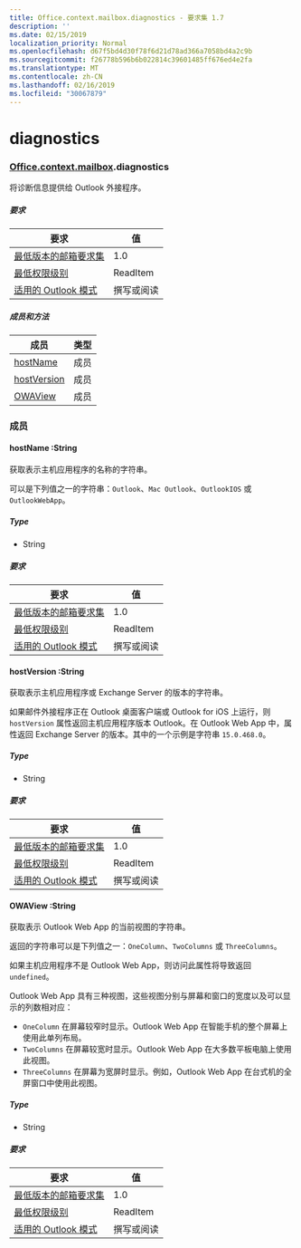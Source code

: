 ```yaml
---
title: Office.context.mailbox.diagnostics - 要求集 1.7
description: ''
ms.date: 02/15/2019
localization_priority: Normal
ms.openlocfilehash: d67f5bd4d30f78f6d21d78ad366a7058bd4a2c9b
ms.sourcegitcommit: f26778b596b6b022814c39601485ff676ed4e2fa
ms.translationtype: MT
ms.contentlocale: zh-CN
ms.lasthandoff: 02/16/2019
ms.locfileid: "30067879"
---
```

# <a name="diagnostics"></a>diagnostics

### <a name="officeofficemdcontextofficecontextmdmailboxofficecontextmailboxmddiagnostics"></a>[Office](Office.md)[.context](Office.context.md)[.mailbox](Office.context.mailbox.md).diagnostics

将诊断信息提供给 Outlook 外接程序。

##### <a name="requirements"></a>要求

|要求| 值|
|---|---|
|[最低版本的邮箱要求集](/office/dev/add-ins/reference/requirement-sets/outlook-api-requirement-sets)| 1.0|
|[最低权限级别](https://docs.microsoft.com/outlook/add-ins/understanding-outlook-add-in-permissions)| ReadItem|
|[适用的 Outlook 模式](https://docs.microsoft.com/outlook/add-ins/#extension-points)| 撰写或阅读|

##### <a name="members-and-methods"></a>成员和方法

| 成员 | 类型 |
|--------|------|
| [hostName](#hostname-string) | 成员 |
| [hostVersion](#hostversion-string) | 成员 |
| [OWAView](#owaview-string) | 成员 |

### <a name="members"></a>成员

####  <a name="hostname-string"></a>hostName :String

获取表示主机应用程序的名称的字符串。

可以是下列值之一的字符串：`Outlook`、`Mac Outlook`、`OutlookIOS` 或 `OutlookWebApp`。

##### <a name="type"></a>Type

*   String

##### <a name="requirements"></a>要求

|要求| 值|
|---|---|
|[最低版本的邮箱要求集](/office/dev/add-ins/reference/requirement-sets/outlook-api-requirement-sets)| 1.0|
|[最低权限级别](https://docs.microsoft.com/outlook/add-ins/understanding-outlook-add-in-permissions)| ReadItem|
|[适用的 Outlook 模式](https://docs.microsoft.com/outlook/add-ins/#extension-points)| 撰写或阅读|

####  <a name="hostversion-string"></a>hostVersion :String

获取表示主机应用程序或 Exchange Server 的版本的字符串。

如果邮件外接程序正在 Outlook 桌面客户端或 Outlook for iOS 上运行，则 `hostVersion` 属性返回主机应用程序版本 Outlook。在 Outlook Web App 中，属性返回 Exchange Server 的版本。其中的一个示例是字符串 `15.0.468.0`。

##### <a name="type"></a>Type

*   String

##### <a name="requirements"></a>要求

|要求| 值|
|---|---|
|[最低版本的邮箱要求集](/office/dev/add-ins/reference/requirement-sets/outlook-api-requirement-sets)| 1.0|
|[最低权限级别](https://docs.microsoft.com/outlook/add-ins/understanding-outlook-add-in-permissions)| ReadItem|
|[适用的 Outlook 模式](https://docs.microsoft.com/outlook/add-ins/#extension-points)| 撰写或阅读|

####  <a name="owaview-string"></a>OWAView :String

获取表示 Outlook Web App 的当前视图的字符串。

返回的字符串可以是下列值之一：`OneColumn`、`TwoColumns` 或 `ThreeColumns`。

如果主机应用程序不是 Outlook Web App，则访问此属性将导致返回 `undefined`。

Outlook Web App 具有三种视图，这些视图分别与屏幕和窗口的宽度以及可以显示的列数相对应：

*   `OneColumn` 在屏幕较窄时显示。Outlook Web App 在智能手机的整个屏幕上使用此单列布局。
*   `TwoColumns` 在屏幕较宽时显示。Outlook Web App 在大多数平板电脑上使用此视图。
*   `ThreeColumns` 在屏幕为宽屏时显示。例如，Outlook Web App 在台式机的全屏窗口中使用此视图。

##### <a name="type"></a>Type

*   String

##### <a name="requirements"></a>要求

|要求| 值|
|---|---|
|[最低版本的邮箱要求集](/office/dev/add-ins/reference/requirement-sets/outlook-api-requirement-sets)| 1.0|
|[最低权限级别](https://docs.microsoft.com/outlook/add-ins/understanding-outlook-add-in-permissions)| ReadItem|
|[适用的 Outlook 模式](https://docs.microsoft.com/outlook/add-ins/#extension-points)| 撰写或阅读|
